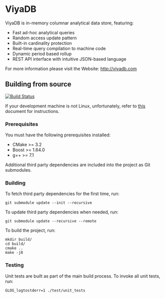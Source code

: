 ViyaDB
=======

ViyaDB is in-memory columnar analytical data store, featuring:

 * Fast ad-hoc analytical queries
 * Random access update pattern
 * Built-in cardinality protection
 * Real-time query compilation to machine code
 * Dynamic period based rollup
 * REST API interface with intuitive JSON-based language

For more information please visit the Website: http://viyadb.com

## Building from source

[![Build Status](https://travis-ci.org/viyadb/viyadb.png)](https://travis-ci.org/viyadb/viyadb)

If your development machine is not Linux, unfortunately, refer to [this](devenv) document for instructions.

### Prerequisites

You must have the following prerequisites installed:

 * CMake >= 3.2
 * Boost >= 1.64.0
 * g++ >= 7.1

Additional third party dependencies are included into the project as Git submodules.

### Building

To fetch third party dependencies for the first time, run:

    git submodule update --init --recursive

To update third party dependencies when needed, run:

    git submodule update --recursive --remote

To build the project, run:

    mkdir build/
    cd build/
    cmake ..
    make -j8

### Testing

Unit tests are built as part of the main build process. To invoke all unit tests, run:

    GLOG_logtostderr=1 ./test/unit_tests

